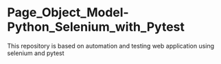 # Page_Object_Model-Python_Selenium_with_Pytest
 This repository is based on automation and testing web application using selenium and pytest

